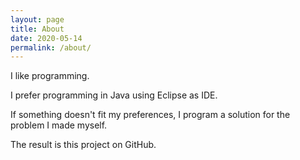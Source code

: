```yaml
---
layout: page
title: About
date: 2020-05-14
permalink: /about/
---
```


I like programming.

I prefer programming in Java using Eclipse as IDE.

If something doesn't fit my preferences, I program a solution for the problem I made myself.

The result is this project on GitHub.
